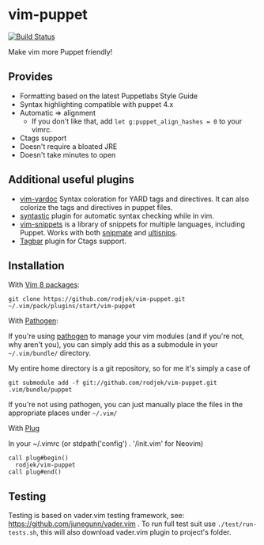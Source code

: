 vim-puppet
==========

[![Build
Status](https://secure.travis-ci.org/rodjek/vim-puppet.png)](http://travis-ci.org/rodjek/vim-puppet)

Make vim more Puppet friendly!

Provides
--------

* Formatting based on the latest Puppetlabs Style Guide
* Syntax highlighting compatible with puppet 4.x
* Automatic => alignment
  * If you don't like that, add `let g:puppet_align_hashes = 0` to your vimrc.
* Ctags support
* Doesn't require a bloated JRE
* Doesn't take minutes to open

Additional useful plugins
-------------------------

* [vim-yardoc](https://github.com/noprompt/vim-yardoc) Syntax coloration for
  YARD tags and directives. It can also colorize the tags and directives in
  puppet files.
* [syntastic](https://github.com/scrooloose/syntastic) plugin for automatic
   syntax checking while in vim.
* [vim-snippets](https://github.com/honza/vim-snippets) is a library of
  snippets for multiple languages, including Puppet. Works with both
  [snipmate](https://github.com/garbas/vim-snipmate) and
  [ultisnips](https://github.com/SirVer/ultisnips).
* [Tagbar](https://github.com/majutsushi/tagbar) plugin for Ctags support.

Installation
------------

With [Vim 8 packages](http://vimhelp.appspot.com/repeat.txt.html#packages):

    git clone https://github.com/rodjek/vim-puppet.git ~/.vim/pack/plugins/start/vim-puppet

With [Pathogen](https://github.com/tpope/vim-pathogen):

If you're using [pathogen](https://github.com/tpope/vim-pathogen) to manage
your vim modules (and if you're not, why aren't you), you can simply add this
as a submodule in your `~/.vim/bundle/` directory.

My entire home directory is a git repository, so for me it's simply a case of

    git submodule add -f git://github.com/rodjek/vim-puppet.git .vim/bundle/puppet

If you're not using pathogen, you can just manually place the files in the
appropriate places under `~/.vim/`

With [Plug](https://github.com/junegunn/vim-plug)

In your ~/.vimrc (or stdpath('config') . '/init.vim' for Neovim)

    call plug#begin()
      rodjek/vim-puppet
    call plug#end()

Testing
-------

Testing is based on vader.vim testing framework, see:
<https://github.com/junegunn/vader.vim> . To run full test suit use
`./test/run-tests.sh`, this will also download vader.vim plugin to project's
folder.
